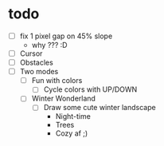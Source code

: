 # todo

* [ ] fix 1 pixel gap on 45% slope
  * why ??? :D
* [ ] Cursor
* [ ] Obstacles
* [ ] Two modes
  * [ ] Fun with colors
    * [ ] Cycle colors with UP/DOWN
  * [ ] Winter Wonderland
    * [ ] Draw some cute winter landscape
      * Night-time
      * Trees
      * Cozy af ;)